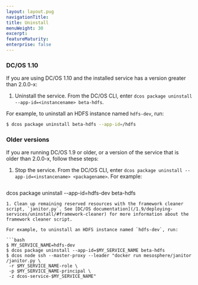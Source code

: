 ```yaml
---
layout: layout.pug
navigationTitle: 
title: Uninstall
menuWeight: 30
excerpt:
featureMaturity:
enterprise: false
---
```


<!-- This source repo for this topic is https://github.com/mesosphere/dcos-commons -->


<!-- THIS CONTENT DUPLICATES THE DC/OS OPERATION GUIDE -->

### DC/OS 1.10

If you are using DC/OS 1.10 and the installed service has a version greater than 2.0.0-x:

1. Uninstall the service. From the DC/OS CLI, enter `dcos package uninstall --app-id=<instancename> beta-hdfs`.

For example, to uninstall an HDFS instance named `hdfs-dev`, run:

```bash
$ dcos package uninstall beta-hdfs --app-id=/hdfs
```

### Older versions

If you are running DC/OS 1.9 or older, or a version of the service that is older than 2.0.0-x, follow these steps:

1. Stop the service. From the DC/OS CLI, enter `dcos package uninstall --app-id=<instancename> <packagename>`.
   For example:
   ```bash
  dcos package uninstall --app-id=hdfs-dev beta-hdfs
   ```
1. Clean up remaining reserved resources with the framework cleaner script, `janitor.py`. See [DC/OS documentation](/1.9/deploying-services/uninstall/#framework-cleaner) for more information about the framework cleaner script.

For example, to uninstall an HDFS instance named `hdfs-dev`, run:

```bash
$ MY_SERVICE_NAME=hdfs-dev
$ dcos package uninstall --app-id=$MY_SERVICE_NAME beta-hdfs
$ dcos node ssh --master-proxy --leader "docker run mesosphere/janitor /janitor.py \
    -r $MY_SERVICE_NAME-role \
    -p $MY_SERVICE_NAME-principal \
    -z dcos-service-$MY_SERVICE_NAME"
```

<!-- END DUPLICATE BLOCK -->
